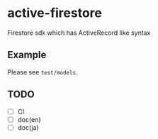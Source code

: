 # active-firestore
Firestore sdk which has ActiveRecord like syntax

## Example
Please see `test/models`.

## TODO
- [ ] CI
- [ ] doc(en)
- [ ] doc(ja)
